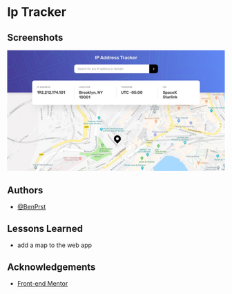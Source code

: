 
# Ip Tracker

## Screenshots

![App Screenshot](./design/desktop-design.jpg)

## Authors

- [@BenPrst](https://github.com/BenPrst)

## Lessons Learned

- add a map to the web app

## Acknowledgements

 - [Front-end Mentor](https://www.frontendmentor.io/)
 


